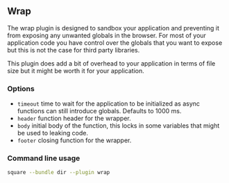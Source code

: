 ## Wrap

The wrap plugin is designed to sandbox your application and preventing it from
exposing any unwanted globals in the browser. For most of your application code
you have control over the globals that you want to expose but this is not the
case for third party libraries.

This plugin does add a bit of overhead to your application in terms of file size
but it might be worth it for your application.

### Options

- `timeout` time to wait for the application to be initialized as async
  functions can still introduce globals. Defaults to 1000 ms.
- `header` function header for the wrapper.
- `body` initial body of the function, this locks in some variables that might
  be used to leaking code.
- `footer` closing function for the wrapper.

### Command line usage

```bash
square --bundle dir --plugin wrap
```
